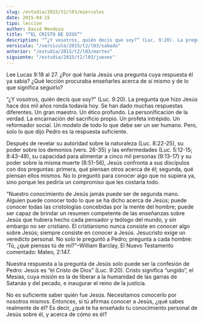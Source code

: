 ```yaml
---
slug: /estudia/2015/t2/l03/miercoles
date: 2015-04-15
tipo: leccion
author: David Mendoza
title: "“EL CRISTO DE DIOS”"
description: "“¿Y vosotros, quién decís que soy?” (Luc. 9:20). La pregunta que hizo Jesús hace dos mil años ronda todavía hoy. Se han dado muchas respuestas diferentes. Un gran maestro. Un ético profundo. La personificación de la verdad. La encarnación del sacrificio propio. Un profeta intrépido."
versiculo: "/versiculo/2015/t2/l03/sabado"
anterior: "/estudia/2015/t2/l03/martes"
siguiente: "/estudia/2015/t2/l03/jueves"
---
```


Lee Lucas 9:18 al 27. ¿Por qué haría Jesús una pregunta cuya respuesta él ya sabía? ¿Qué lección procuraba enseñarles acerca de sí mismo y de lo que significa seguirlo?

“¿Y vosotros, quién decís que soy?” (Luc. 9:20). La pregunta que hizo Jesús hace dos mil años ronda todavía hoy. Se han dado muchas respuestas diferentes. Un gran maestro. Un ético profundo. La personificación de la verdad. La encarnación del sacrificio propio. Un profeta intrépido. Un reformador social. Un modelo de todo lo que debe ser un ser humano. Pero, solo lo que dijo Pedro es la respuesta suficiente.

Después de revelar su autoridad sobre la naturaleza (Luc. 8:22-25), su poder sobre los demonios (vers. 26-35) y las enfermedades (Luc. 5:12-15; 8:43-48), su capacidad para alimentar a cinco mil personas (9:13-17) y su poder sobre la misma muerte (8:51-56), Jesús confronta a sus discípulos con dos preguntas: primera, qué piensan otros acerca de él; segunda, qué piensan ellos mismos. No lo preguntó para conocer algo que no supiera ya, sino porque les pediría un compromiso que les costaría todo.

“Nuestro conocimiento de Jesús jamás puede ser de segunda mano. Alguien puede conocer todo lo que se ha dicho acerca de Jesús; puede conocer todas las cristologías concebidas por la mente del hombre; puede ser capaz de brindar un resumen competente de las enseñanzas sobre Jesús que hubiera hecho cada pensador y teólogo del mundo, y sin embargo no ser cristiano. El cristianismo nunca consiste en conocer algo sobre Jesús; siempre consiste en conocer a Jesús. Jesucristo exige un veredicto personal. No solo le preguntó a Pedro; pregunta a cada hombre: ‘Tú, ¿qué piensas tú de mí?”–William Barclay, El Nuevo Testamento comentado: Mateo, 2:147.

Nuestra respuesta a la pregunta de Jesús solo puede ser la confesión de Pedro: Jesús es “el Cristo de Dios” (Luc. 9:20). Cristo significa “ungido”, el Mesías, cuya misión es la de liberar a la humanidad de las garras de Satanás y del pecado, e inaugurar el reino de la justicia.

No es suficiente saber quién fue Jesús. Necesitamos conocerlo por nosotros mismos. Entonces, si tú afirmas conocer a Jesús, ¿qué sabes realmente de él? Es decir, ¿qué te ha enseñado tu conocimiento personal de Jesús sobre él, y acerca de cómo es él?
